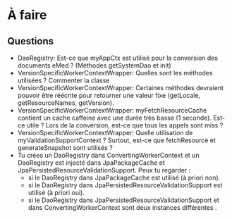 # À faire


## Questions

- DaoRegistry: Est-ce que myAppCtx est utilisé pour la conversion des documents eMed ? (Méthodes getSystemDao et init)
- VersionSpecificWorkerContextWrapper: Quelles sont les méthodes utilisées ? Commenter la classe
- VersionSpecificWorkerContextWrapper: Certaines méthodes devraient pouvoir être réécrite pour retourner une valeur 
  fixe (getLocale, getResourceNames, getVersion).
- VersionSpecificWorkerContextWrapper: myFetchResourceCache contient un cache caffeine avec une durée très basse (1 
  seconde). Est-ce utile ? Lors de la conversion, est-ce que tous les appels sont miss ?
- VersionSpecificWorkerContextWrapper: Quelle utilisation de myValidationSupportContext ? Surtout, est-ce que 
  fetchResource et generateSnapshot sont utilisés ?
- Tu crées un DaoRegistry dans ConvertingWorkerContext et un DaoRegistry est injecté dans JpaPackageCache et JpaPersistedResourceValidationSupport. Peux tu regarder :
  - si le DaoRegistry dans JpaPackageCache est utilisé (à priori non).
  - si le DaoRegistry dans JpaPersistedResourceValidationSupport est utilisé (à priori oui).
  - si le DaoRegistry dans JpaPersistedResourceValidationSupport et dans ConvertingWorkerContext sont deux instances 
    différentes .